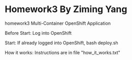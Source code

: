 # Homework3 By Ziming Yang
homework3 Multi-Container OpenShift Application

Before Start:
Log into OpenShift

Start:
If already logged into OpenShift, bash deploy.sh

How it works:
Instructions are in file "how_it_works.txt"
